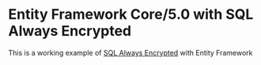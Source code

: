 # Entity Framework Core/5.0 with SQL Always Encrypted

This is a working example of [SQL Always Encrypted](https://docs.microsoft.com/en-us/sql/relational-databases/security/encryption/always-encrypted-database-engine#:~:text=In%20order%20to%20protect%20sensitive,the%20client%20application%20can%20access.) with Entity Framework
